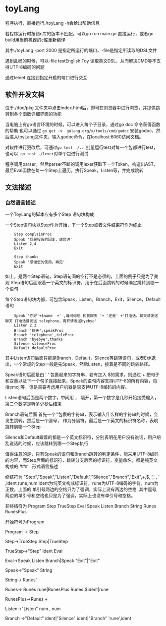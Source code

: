 # toyLang

程序执行，直接运行./toyLang -h会给出帮助信息

若程序运行时报错c库的版本不匹配，可以go run main.go 直接运行，或者go build用当前机器的c库重新编译

其中./toyLang -port 2000 是指定所运行的端口，-file是指定所读取的DSL文件

遇到乱码的时候，可以-file testEnglish.Toy 读取英文DSL，从而解决CMD等不支持UTF-8编码的问题

通过telnet 连接到指定开启的端口进行交互

## 软件开发文档
位于./doc/pkg 文件夹中点击index.html后，即可在浏览器中进行浏览，并提供跳转到各个函数详细界面的功能


当电脑上有go语言环境的时候，可以进入每个子目录，通过go doc 命令获得函数的帮助
也可以通过  `go get -v  golang.org/x/tools/cmd/godoc` 安装godoc，然后进入toyLang文件夹，输入godoc命令，在localhost:6060访问文档。

对软件进行更改后，可通过`go test ./...`批量运行test对每一个包都进行test，也可以` go test ./lexer`对单个包进行测试

程序调用parser，然后parser不断的调用lexer获取下一个Token，构造出AST，最后Eval函数在每一个Step上遍历，执行Speak，Listen等，并完成跳转
## 文法描述
### 自然语言描述
一个ToyLang的脚本应有多个Step 语句块构成

一个Step语句块以Step作为开始，下一个Step或者文件结束符作为终止
```
	Step complainProc
	Speak '我是投诉的回复，请您讲'
	Listen 2,4
	Exit

	Step thanks
	Speak '感谢您的使用，再见'
	Exit
```
如上，是两个Step语句，Step语句间的空行不是必须的，上面的例子只是为了美观
Step语句后面跟着一个英文的标识符，用于在后面跳转的时候确定跳转到哪一个语句

每个Step语句块内部，可包含Speak，Listen，Branch，Exit，Silence，Default语句

```
	Speak '你好'+$name  +' ,请问你想 和我聊天 '+ '还是' +'打电话，聊天请发送 聊天 打电话请发送 telephone，离开请发送byebye'
	Listen 2,3
	Branch '聊天',speakProc
	Branch 'telephone',teleProc
	Branch 'byebye',thanks
	Silence silenceProc
	Default defaultProc
```
其中Listen语句后面只能是Branch，Default，Silence等跳转语句，或者Exit退出，一个常规的Step一般是先Speak，然后Listen，接着是不同的跳转路径。

Speak语句后面是由 ' ' 包裹起来的字符串，若有加入 $的需求，则通过 + 把句子和变量以及下一个句子连接起来，Speak的语句内容支持UTF-8的所有内容，包括emoji等，但是需要考虑用户机器是否支持UTF-8编码的内容。

Listen语句后面是两个数字，中间用 ， 隔开，第一个数字是几秒开始接受输入，第二个数字是听多少秒后结束

Branch语句后面 首先一个''包裹的字符串，表示输入什么样的字符串的时候，会发生跳转，然后是一个逗号， 作为分隔符，最后是一个英文的标识符名称，表明跳转到哪一个Step

Silence和Default跟着的都是一个英文标识符，分别表明在用户没有说话，用户胡乱说话的时候，应该跳转到哪一个Step执行

值得注意的是，只有Speak的语句和Branch跳转的判定条件，能采用UTF-8编码的内容，而Step后面的标识符，跳转分支后面的标识符，变量命名，都是纯英文构成的
###　形式语言描述


终结符为 "Step","Speak","Listen","Default","Silence","Branch","Exit",+,$,  ','   , '  ,ident,rune,num ident为纯英文构成标识符，rune为UTF-8编码的字符，num为正数，上面的 单引号两边的空格只为了强调，实际上没有两边的空格, 其中逗号, 两边的单引号和空格也只是为了强调，实际上也没有单引号和空格。

非终结符为 Program Step TrueStep Eval Speak Listen Branch String Runes RunesPlus

开始符号为Program

Program -> Step

Step->TrueStep Step|TrueStep

TrueStep->"Step" ident Eval

Eval->Speak Listen Branch|Speak "Exit"|"Exit"

Speak->"Speak" String

String->'Runes'

Runes-> Runes rune|RunesPlus Runes|$ident|rune

RunesPlus->Runes +

Listen->"Listen" num , num

Branch ->"Default" ident|"Silence" ident|"Branch" 'rune',ident
